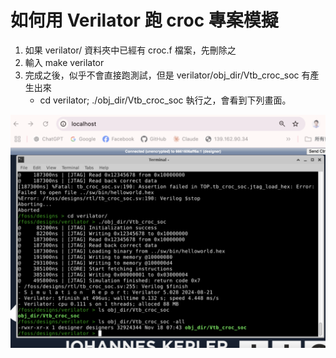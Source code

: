 # 如何用 Verilator 跑 croc 專案模擬

1. 如果 verilator/ 資料夾中已經有 croc.f 檔案，先刪除之
2. 輸入 make verilator
3. 完成之後，似乎不會直接跑測試，但是 verilator/obj_dir/Vtb_croc_soc 有產生出來
    * cd verilator; ./obj_dir/Vtb_croc_soc 執行之，會看到下列畫面。

![](./img/crocVerilator.png)

